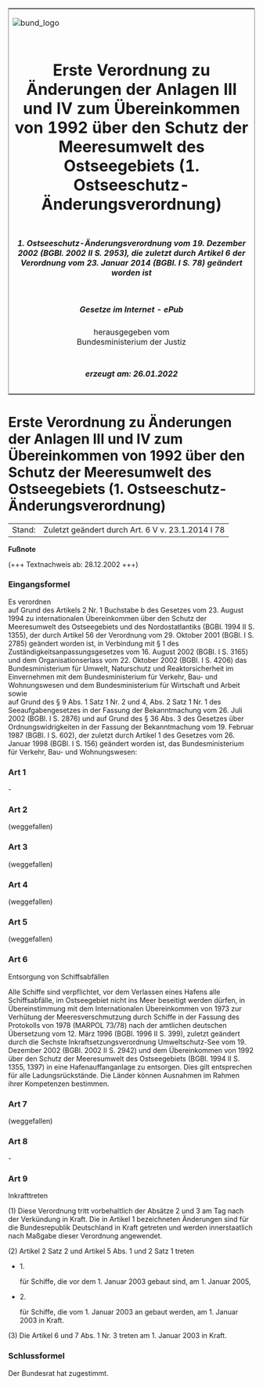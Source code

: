 <span id="DECKBLATT.html"></span>

<table border="0" frame="border" width="100%">

<tr valign="top">

<td align="left">

![bund\_logo](BfJ_2021_Web_de_de.gif)

</td>

<td align="right">

 

</td>

</tr>

<tr align="center" valign="middle">

<td colspan="2">

# Erste Verordnung zu Änderungen der Anlagen III und IV zum Übereinkommen von 1992 über den Schutz der Meeresumwelt des Ostseegebiets (1. Ostseeschutz-Änderungsverordnung)

</td>

</tr>

<tr align="center" valign="middle">

<td colspan="2">

##### 1\. Ostseeschutz-Änderungsverordnung vom 19. Dezember 2002 (BGBl. 2002 II S. 2953), die zuletzt durch Artikel 6 der Verordnung vom 23. Januar 2014 (BGBl. I S. 78) geändert worden ist

</td>

</tr>

<tr align="center" valign="middle">

<td colspan="2">

  
  

##### Gesetze im Internet - ePub  
  
herausgegeben vom  
Bundesministerium der Justiz

</td>

</tr>

<tr align="center" valign="bottom">

<td colspan="2">

  
  

##### erzeugt am: 26.01.2022

</td>

</tr>

</table>

<span id="BJNR295320002.html"></span>

# Erste Verordnung zu Änderungen der Anlagen III und IV zum Übereinkommen von 1992 über den Schutz der Meeresumwelt des Ostseegebiets (1. Ostseeschutz-Änderungsverordnung)

<div>

<div class="jnhtml">

|        |                                                   |
| ------ | ------------------------------------------------- |
| Stand: | Zuletzt geändert durch Art. 6 V v. 23.1.2014 I 78 |

</div>

</div>

<div>

  
**Fußnote**

<div class="jnhtml">

<div>

<div class="jurAbsatz">

(+++ Textnachweis ab: 28.12.2002 +++)

</div>

</div>

</div>

</div>

<span id="BJNR295320002BJNE000100308.html"></span>

### Eingangsformel  

<div>

<div class="jnhtml">

<div>

<div class="jurAbsatz">

Es verordnen  
auf Grund des Artikels 2 Nr. 1 Buchstabe b des Gesetzes vom 23. August
1994 zu internationalen Übereinkommen über den Schutz der Meeresumwelt
des Ostseegebiets und des Nordostatlantiks (BGBl. 1994 II S. 1355), der
durch Artikel 56 der Verordnung vom 29. Oktober 2001 (BGBl. I S. 2785)
geändert worden ist, in Verbindung mit § 1 des
Zuständigkeitsanpassungsgesetzes vom 16. August 2002 (BGBl. I S. 3165)
und dem Organisationserlass vom 22. Oktober 2002 (BGBl. I S. 4206) das
Bundesministerium für Umwelt, Naturschutz und Reaktorsicherheit im
Einvernehmen mit dem Bundesministerium für Verkehr, Bau- und
Wohnungswesen und dem Bundesministerium für Wirtschaft und Arbeit  
sowie  
auf Grund des § 9 Abs. 1 Satz 1 Nr. 2 und 4, Abs. 2 Satz 1 Nr. 1 des
Seeaufgabengesetzes in der Fassung der Bekanntmachung vom 26. Juli 2002
(BGBl. I S. 2876) und auf Grund des § 36 Abs. 3 des Gesetzes über
Ordnungswidrigkeiten in der Fassung der Bekanntmachung vom 19. Februar
1987 (BGBl. I S. 602), der zuletzt durch Artikel 1 des Gesetzes vom 26.
Januar 1998 (BGBl. I S. 156) geändert worden ist, das Bundesministerium
für Verkehr, Bau- und Wohnungswesen:

</div>

</div>

</div>

</div>

<span id="BJNR295320002BJNE000200308.html"></span>

### Art 1  

<div>

<div class="jnhtml">

<div>

<div class="jurAbsatz">

\-

</div>

</div>

</div>

</div>

<span id="BJNR295320002BJNE000301310.html"></span>

### Art 2  

<div>

<div class="jnhtml">

<div>

<div class="jurAbsatz">

(weggefallen)

</div>

</div>

</div>

</div>

<span id="BJNR295320002BJNE000401116.html"></span>

### Art 3  
(weggefallen)

<span id="BJNR295320002BJNE000501116.html"></span>

### Art 4  
(weggefallen)

<span id="BJNR295320002BJNE000601310.html"></span>

### Art 5  

<div>

<div class="jnhtml">

<div>

<div class="jurAbsatz">

(weggefallen)

</div>

</div>

</div>

</div>

<span id="BJNR295320002BJNE000700308.html"></span>

### Art 6  
Entsorgung von Schiffsabfällen

<div>

<div class="jnhtml">

<div>

<div class="jurAbsatz">

Alle Schiffe sind verpflichtet, vor dem Verlassen eines Hafens alle
Schiffsabfälle, im Ostseegebiet nicht ins Meer beseitigt werden dürfen,
in Übereinstimmung mit dem Internationalen Übereinkommen von 1973 zur
Verhütung der Meeresverschmutzung durch Schiffe in der Fassung des
Protokolls von 1978 (MARPOL 73/78) nach der amtlichen deutschen
Übersetzung vom 12. März 1996 (BGBl. 1996 II S. 399), zuletzt geändert
durch die Sechste Inkraftsetzungsverordnung Umweltschutz-See vom 19.
Dezember 2002 (BGBl. 2002 II S. 2942) und dem Übereinkommen von 1992
über den Schutz der Meeresumwelt des Ostseegebiets (BGBl. 1994 II S.
1355, 1397) in eine Hafenauffanganlage zu entsorgen. Dies gilt
entsprechen für alle Ladungsrückstände. Die Länder können Ausnahmen im
Rahmen ihrer Kompetenzen bestimmen.

</div>

</div>

</div>

</div>

<span id="BJNR295320002BJNE000901116.html"></span>

### Art 7  
(weggefallen)

<span id="BJNR295320002BJNE001000308.html"></span>

### Art 8  

<div>

<div class="jnhtml">

<div>

<div class="jurAbsatz">

\-

</div>

</div>

</div>

</div>

<span id="BJNR295320002BJNE001100308.html"></span>

### Art 9  
Inkrafttreten

<div>

<div class="jnhtml">

<div>

<div class="jurAbsatz">

(1) Diese Verordnung tritt vorbehaltlich der Absätze 2 und 3 am Tag nach
der Verkündung in Kraft. Die in Artikel 1 bezeichneten Änderungen sind
für die Bundesrepublik Deutschland in Kraft getreten und werden
innerstaatlich nach Maßgabe dieser Verordnung angewendet.

</div>

<div class="jurAbsatz">

(2) Artikel 2 Satz 2 und Artikel 5 Abs. 1 und 2 Satz 1 treten

  - 1\.
    
    <div style="">
    
    für Schiffe, die vor dem 1. Januar 2003 gebaut sind, am 1. Januar
    2005,
    
    </div>

  - 2\.
    
    <div style="">
    
    für Schiffe, die vom 1. Januar 2003 an gebaut werden, am 1. Januar
    2003 in Kraft.
    
    </div>

</div>

<div class="jurAbsatz">

(3) Die Artikel 6 und 7 Abs. 1 Nr. 3 treten am 1. Januar 2003 in Kraft.

</div>

</div>

</div>

</div>

<span id="BJNR295320002BJNE001200308.html"></span>

### Schlussformel  

<div>

<div class="jnhtml">

<div>

<div class="jurAbsatz">

Der Bundesrat hat zugestimmt.

</div>

</div>

</div>

</div>
